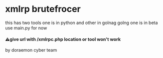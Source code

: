 <h1>xmlrp brutefrocer</h1>
<p>this has two tools one is in python and other in golnag
golng one is in beta 
use main.py for now</p>
<h4>⚠️give url with /xmlrpc.php location or tool won't work</h4>
<p>by doraemon cyber team </p>
